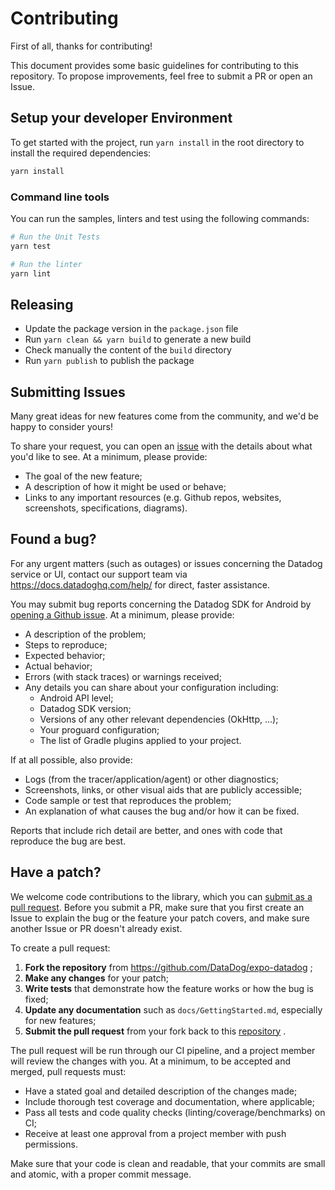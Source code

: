 # Contributing

First of all, thanks for contributing!

This document provides some basic guidelines for contributing to this repository.
To propose improvements, feel free to submit a PR or open an Issue.

## Setup your developer Environment

To get started with the project, run `yarn install` in the root directory to install the required dependencies:

```sh
yarn install
```

### Command line tools

You can run the samples, linters and test using the following commands:

```sh
# Run the Unit Tests
yarn test

# Run the linter
yarn lint
```

## Releasing

- Update the package version in the `package.json` file
- Run `yarn clean && yarn build` to generate a new build
- Check manually the content of the `build` directory
- Run `yarn publish` to publish the package

## Submitting Issues

Many great ideas for new features come from the community, and we'd be happy to
consider yours!

To share your request, you can open an [issue](https://github.com/DataDog/expo-datadog/issues/new)
with the details about what you'd like to see. At a minimum, please provide:

- The goal of the new feature;
- A description of how it might be used or behave;
- Links to any important resources (e.g. Github repos, websites, screenshots,
  specifications, diagrams).

## Found a bug?

For any urgent matters (such as outages) or issues concerning the Datadog service
or UI, contact our support team via https://docs.datadoghq.com/help/ for direct,
faster assistance.

You may submit bug reports concerning the Datadog SDK for Android by
[opening a Github issue](https://github.com/DataDog/expo-datadog/issues/new).
At a minimum, please provide:

- A description of the problem;
- Steps to reproduce;
- Expected behavior;
- Actual behavior;
- Errors (with stack traces) or warnings received;
- Any details you can share about your configuration including:
  - Android API level;
  - Datadog SDK version;
  - Versions of any other relevant dependencies (OkHttp, …);
  - Your proguard configuration;
  - The list of Gradle plugins applied to your project.

If at all possible, also provide:

- Logs (from the tracer/application/agent) or other diagnostics;
- Screenshots, links, or other visual aids that are publicly accessible;
- Code sample or test that reproduces the problem;
- An explanation of what causes the bug and/or how it can be fixed.

Reports that include rich detail are better, and ones with code that reproduce
the bug are best.

## Have a patch?

We welcome code contributions to the library, which you can
[submit as a pull request](https://github.com/DataDog/expo-datadog/pull/new/master).
Before you submit a PR, make sure that you first create an Issue to explain the
bug or the feature your patch covers, and make sure another Issue or PR doesn't
already exist.

To create a pull request:

1. **Fork the repository** from https://github.com/DataDog/expo-datadog ;
2. **Make any changes** for your patch;
3. **Write tests** that demonstrate how the feature works or how the bug is fixed;
4. **Update any documentation** such as `docs/GettingStarted.md`, especially for
   new features;
5. **Submit the pull request** from your fork back to this
   [repository](https://github.com/DataDog/expo-datadog) .

The pull request will be run through our CI pipeline, and a project member will
review the changes with you. At a minimum, to be accepted and merged, pull
requests must:

- Have a stated goal and detailed description of the changes made;
- Include thorough test coverage and documentation, where applicable;
- Pass all tests and code quality checks (linting/coverage/benchmarks) on CI;
- Receive at least one approval from a project member with push permissions.

Make sure that your code is clean and readable, that your commits are small and
atomic, with a proper commit message.
